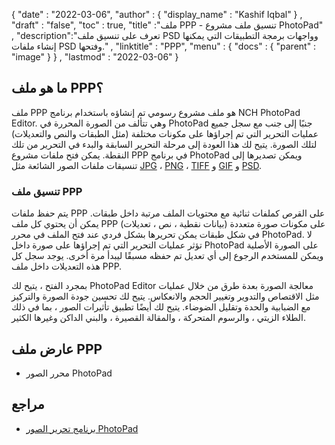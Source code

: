 {
  "date" : "2022-03-06",
  "author" : {
    "display_name" : "Kashif Iqbal"
} ,
  "draft" : "false",
  "toc" : true,
  "title" :"ملف PPP - تنسيق ملف مشروع PhotoPad" ,
  "description":"تعرف على تنسيق ملف PSD وواجهات برمجة التطبيقات التي يمكنها إنشاء ملفات PSD وفتحها." ,
  "linktitle" : "PPP",
  "menu" : {
    "docs" : {
      "parent" : "image"
}
} ,
  "lastmod" : "2022-03-06"
}

## ما هو ملف PPP؟

ملف PPP هو ملف مشروع رسومي تم إنشاؤه باستخدام برنامج NCH PhotoPad Editor. وهي تتألف من الصورة المحررة في PhotoPad جنبًا إلى جنب مع سجل جميع عمليات التحرير التي تم إجراؤها على مكونات مختلفة (مثل الطبقات والنص والتعديلات) لتلك الصورة. يتيح لك هذا العودة إلى مرحلة التحرير السابقة والبدء في التحرير من تلك النقطة. يمكن فتح ملفات مشروع PPP في برنامج PhotoPad ويمكن تصديرها إلى تنسيقات ملفات الصور الشائعة مثل [JPG](/ar/image/jpeg/) ، [PNG](/ar/image/png/) ، [TIFF](/ar/image/tiff/) و [GIF](/ar/image/gif/) و [PSD](/ar/image/psd/).

### تنسيق ملف PPP

يتم حفظ ملفات PPP على القرص كملفات ثنائية مع محتويات الملف مرتبة داخل طبقات. يمكن أن يحتوي كل ملف PPP على مكونات صورة متعددة (بيانات نقطية ، نص ، تعديلات) في شكل طبقات يمكن تحريرها بشكل فردي عند فتح الملف في محرر PhotoPad. لا تؤثر عمليات التحرير التي تم إجراؤها على صورة داخل PhotoPad على الصورة الأصلية ويمكن للمستخدم الرجوع إلى أي تعديل تم حفظه مسبقًا ليبدأ مرة أخرى. يوجد سجل كل هذه التعديلات داخل ملف PPP.

بمجرد الفتح ، يتيح لك PhotoPad Editor معالجة الصورة بعدة طرق من خلال عمليات مثل الاقتصاص والتدوير وتغيير الحجم والانعكاس. يتيح لك تحسين جودة الصورة والتركيز مع الضبابية والحدة وتقليل الضوضاء. يتيح لك أيضًا تطبيق تأثيرات الصور ، بما في ذلك الطلاء الزيتي ، والرسوم المتحركة ، والمقالة القصيرة ، والبني الداكن وغيرها الكثير.

## عارض ملف PPP

* محرر الصور PhotoPad

## مراجع ##

* [برنامج تحرير الصور PhotoPad](https://www.nchsoftware.com/photoeditor/index.html)

